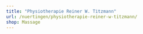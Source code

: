 ```yaml
---
title: "Physiotherapie Reiner W. Titzmann"
url: /nuertingen/physiotherapie-reiner-w-titzmann/
shop: Massage
---
```


